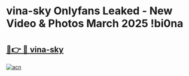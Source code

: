 # vina-sky Onlyfans Leaked - New Video & Photos March 2025 !bi0na

# <h2><a href="https://rc5z2r.iuczelnia.edu.pl?title=vina-sky&ref=bi0na">🔗👉 🔴 vina-sky</a></h2>

[![acn](https://github.com/user-attachments/assets/0f9c940e-d8b0-45ae-aac7-cd30a18b3e1c)](https://rc5z2r.iuczelnia.edu.pl?title=vina-sky&ref=bi0na)

